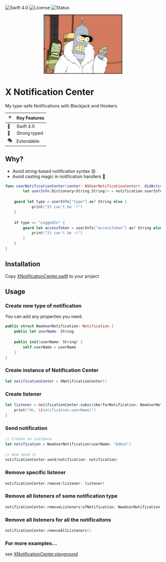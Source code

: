 ![Swift 4.0](https://img.shields.io/badge/Swift-4.0-brightgreen.svg)
![License](https://img.shields.io/badge/License-MIT-blue.svg)
![Status](https://img.shields.io/badge/Status-alpha-orange.svg)

<p align="center">
  <img alt="I’m Going To Build My Own Theme Park" src="./img/bender.jpg" width="50%" border="1px black"/>
</p>

# X Notification Center

My type-safe Notifications with Blackjack and Hookers

| ⭐️ | Key Features |
|----|--------------|
| 🐧 | Swift 4.0    |
| 🏰 | Strong typed |
| 🎭 | Extendable   |

## Why?

- Avoid string-based notification syntax 😡
- Avoid casting magic in notification handlers 🤢

```swift
func userNotificationCenter(center: NSUserNotificationCenter!, didActivateNotification notification: NSUserNotification!) {
        let userInfo:Dictionary<String,String!> = notification.userInfo as! Dictionary<String,String!>

    guard let type = userInfo["type"] as? String else {
            print("It can't be :(")        
    }
      
    if type == "LoggedIn" {
        guard let accessToken = userInfo["accessToken"] as? String else {
            print("It can't be :(")        
        }
    }
}  
```

## Installation

Copy [XNotificationCenter.swift](./XNotificationCenter.playground/Sources/XNotificationCenter.swift) to your project 

## Usage

### Create new type of notification

You can add any properties you need.

```swift
public struct NewUserNotification: Notification {
    public let userName: String

    public init(userName: String) {
        self.userName = userName
    }
}
```

### Create instance of Notification Center

```swift
let notificationCenter = XNotificationCenter()
```

### Create listener 

```swift
let listener = notificationCenter.subscribe(forNotification: NewUserNotification.self) { (notification) in
    print("Hi, \(notification.userName)")
}
```

### Send notification


```swift
// Create an instance
let notification = NewUserNotification(userName: "Admin")

// And send it
notificationCenter.send(notification: notification)
```

### Remove specific listener


```swift
notificationCenter.remove(listener: listener)
```

### Remove all listeners of some notification type

```swift
notificationCenter.removeListeners(ofNotification: NewUserNotification.self)
```

### Remove all listeners for all the notificaitons

```swift
notificationCenter.removeAllListeners()
```

### For more examples...

see [XNotificationCenter.playground](./XNotificationCenter.playground)